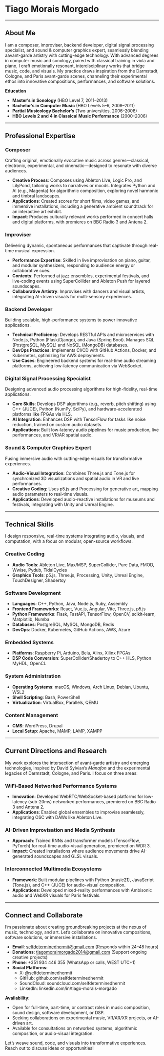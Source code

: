 # Tiago Morais Morgado

---

## About Me

I am a composer, improviser, backend developer, digital signal processing specialist, and sound & computer graphics expert, seamlessly blending aavant-garde artistry with cutting-edge technology. With advanced degrees in computer music and sonology, paired with classical training in viola and piano, I craft emotionally resonant, interdisciplinary works that bridge music, code, and visuals. My practice draws inspiration from the Darmstadt, Cologne, and Paris avant-garde scenes, channeling their experimental ethos into innovative compositions, performances, and software solutions.

**Education**  
- **Master’s in Sonology** (HBO Level 7, 2011–2013)  
- **Bachelor’s in Computer Music** (HBO Levels 5–6, 2008–2011)  
- **Partial Musicology Bachelor’s** (Two universities, 2006–2008)  
- **HBO Levels 2 and 4 in Classical Music Performance** (2000–2006)

---

## Professional Expertise

### Composer
Crafting original, emotionally evocative music across genres—classical, electronic, experimental, and cinematic—designed to resonate with diverse audiences.

- **Creative Process**: Composes using Ableton Live, Logic Pro, and LilyPond, tailoring works to narratives or moods. Integrates Python and AI (e.g., Magenta) for algorithmic composition, exploring novel harmonic and timbral landscapes.
- **Applications**: Created scores for short films, video games, and immersive installations, including a generative ambient soundtrack for an interactive art exhibit.
- **Impact**: Produces culturally relevant works performed in concert halls and digital platforms, with premieres on BBC Radio 3 and Antena 2.

### Improviser
Delivering dynamic, spontaneous performances that captivate through real-time musical expression.

- **Performance Expertise**: Skilled in live improvisation on piano, guitar, and modular synthesizers, responding to audience energy or collaborative cues.
- **Contexts**: Performed at jazz ensembles, experimental festivals, and live-coding events using SuperCollider and Ableton Push for layered soundscapes.
- **Collaborative Artistry**: Improvises with dancers and visual artists, integrating AI-driven visuals for multi-sensory experiences.

### Backend Developer
Building scalable, high-performance systems to power innovative applications.

- **Technical Proficiency**: Develops RESTful APIs and microservices with Node.js, Python (Flask/Django), and Java (Spring Boot). Manages SQL (PostgreSQL, MySQL) and NoSQL (MongoDB) databases.
- **DevOps Practices**: Implements CI/CD with GitHub Actions, Docker, and Kubernetes, optimizing for AWS deployments.
- **Use Cases**: Engineered backend systems for real-time audio streaming platforms, achieving low-latency communication via WebSocket.

### Digital Signal Processing Specialist
Designing advanced audio processing algorithms for high-fidelity, real-time applications.

- **Core Skills**: Develops DSP algorithms (e.g., reverb, pitch shifting) using C++ (JUCE), Python (NumPy, SciPy), and hardware-accelerated platforms like FPGAs via HLS.
- **AI Integration**: Enhances DSP with TensorFlow for tasks like noise reduction, trained on custom audio datasets.
- **Applications**: Built low-latency audio pipelines for music production, live performances, and VR/AR spatial audio.

### Sound & Computer Graphics Expert
Fusing immersive audio with cutting-edge visuals for transformative experiences.

- **Audio-Visual Integration**: Combines Three.js and Tone.js for synchronized 3D visualizations and spatial audio in VR and live performances.
- **Creative Coding**: Uses p5.js and Processing for generative art, mapping audio parameters to real-time visuals.
- **Applications**: Developed audio-reactive installations for museums and festivals, integrating with Unity and Unreal Engine.

---

## Technical Skills

I design responsive, real-time systems integrating audio, visuals, and computation, with a focus on modular, open-source workflows.

### Creative Coding
- **Audio Tools**: Ableton Live, Max/MSP, SuperCollider, Pure Data, FMOD, Wwise, Pydub, TidalCycles
- **Graphics Tools**: p5.js, Three.js, Processing, Unity, Unreal Engine, TouchDesigner, Shadertoy

### Software Development
- **Languages**: C++, Python, Java, Node.js, Ruby, Assembly
- **Frontend Frameworks**: React, Vue.js, Angular, Vite, Three.js, p5.js
- **Python Frameworks**: Flask, FastAPI, TensorFlow, OpenCV, scikit-learn, Matplotlib, Numba
- **Databases**: PostgreSQL, MySQL, MongoDB, Redis
- **DevOps**: Docker, Kubernetes, GitHub Actions, AWS, Azure

### Embedded Systems
- **Platforms**: Raspberry Pi, Arduino, Bela, Alinx, Xilinx FPGAs
- **DSP Code Conversion**: SuperCollider/Shadertoy to C++ HLS, Python MyHDL, OpenCL

### System Administration
- **Operating Systems**: macOS, Windows, Arch Linux, Debian, Ubuntu, WSL2
- **Shell Scripting**: Bash, PowerShell
- **Virtualization**: VirtualBox, Parallels, QEMU

### Content Management
- **CMS**: WordPress, Drupal
- **Local Setup**: Apache, MAMP, LAMP, XAMPP

---

## Current Directions and Research

My work explores the intersection of avant-garde artistry and emerging technologies, inspired by David Sylvian’s *Manafon* and the experimental legacies of Darmstadt, Cologne, and Paris. I focus on three areas:

### WiFi-Based Networked Performance Systems
- **Innovation**: Developed WebRTC/WebSocket-based platforms for low-latency (sub-20ms) networked performances, premiered on BBC Radio 3 and Antena 2.
- **Applications**: Enabled global ensembles to improvise seamlessly, integrating OSC with DAWs like Ableton Live.

### AI-Driven Improvisation and Media Synthesis
- **Approach**: Trained RNNs and transformer models (TensorFlow, PyTorch) for real-time audio-visual generation, premiered on WDR 3.
- **Impact**: Created installations where audience movements drive AI-generated soundscapes and GLSL visuals.

### Interconnected Multimedia Ecosystems
- **Framework**: Built modular pipelines with Python (music21), JavaScript (Tone.js), and C++ (JUCE) for audio-visual composition.
- **Applications**: Developed mixed-reality performances with Ambisonic audio and WebXR visuals for Paris festivals.

---

## Connect and Collaborate

I’m passionate about creating groundbreaking projects at the nexus of music, technology, and art. Let’s collaborate on innovative compositions, software solutions, or immersive installations.

- **Email**: selfdeterminedhermit@gmail.com (Responds within 24–48 hours)  
- **Donations**: tiagomoraimorgado2014@gmail.com (Support ongoing creative projects)  
- **Phone**: +351 934 446 355 (WhatsApp or calls, WEST UTC+1)  
- **Social Platforms**:  
  - X: @selfdeterminedhermit  
  - GitHub: github.com/selfdeterminedhermit  
  - SoundCloud: soundcloud.com/selfdeterminedhermit  
  - LinkedIn: linkedin.com/in/tiago-morais-morgado  

**Availability**:  
- Open for full-time, part-time, or contract roles in music composition, sound design, software development, or DSP.  
- Seeking collaborations on experimental music, VR/AR/XR projects, or AI-driven art.  
- Available for consultations on networked systems, algorithmic composition, or audio-visual integration.

Let’s weave sound, code, and visuals into transformative experiences. Reach out to discuss ideas or opportunities!
